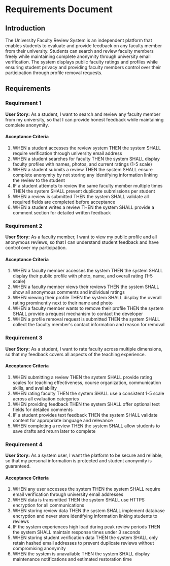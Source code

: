 # Requirements Document

## Introduction

The University Faculty Review System is an independent platform that enables students to evaluate and provide feedback on any faculty member from their university. Students can search and review faculty members freely while maintaining complete anonymity through university email verification. The system displays public faculty ratings and profiles while ensuring student privacy and providing faculty members control over their participation through profile removal requests.

## Requirements

### Requirement 1

**User Story:** As a student, I want to search and review any faculty member from my university, so that I can provide honest feedback while maintaining complete anonymity.

#### Acceptance Criteria

1. WHEN a student accesses the review system THEN the system SHALL require verification through university email address
2. WHEN a student searches for faculty THEN the system SHALL display faculty profiles with names, photos, and current ratings (1-5 scale)
3. WHEN a student submits a review THEN the system SHALL ensure complete anonymity by not storing any identifying information linking the review to the student
4. IF a student attempts to review the same faculty member multiple times THEN the system SHALL prevent duplicate submissions per student
5. WHEN a review is submitted THEN the system SHALL validate all required fields are completed before acceptance
6. WHEN a student writes a review THEN the system SHALL provide a comment section for detailed written feedback

### Requirement 2

**User Story:** As a faculty member, I want to view my public profile and all anonymous reviews, so that I can understand student feedback and have control over my participation.

#### Acceptance Criteria

1. WHEN a faculty member accesses the system THEN the system SHALL display their public profile with photo, name, and overall rating (1-5 scale)
2. WHEN a faculty member views their reviews THEN the system SHALL show all anonymous comments and individual ratings
3. WHEN viewing their profile THEN the system SHALL display the overall rating prominently next to their name and photo
4. WHEN a faculty member wants to remove their profile THEN the system SHALL provide a request mechanism to contact the developer
5. WHEN a profile removal request is submitted THEN the system SHALL collect the faculty member's contact information and reason for removal

### Requirement 3

**User Story:** As a student, I want to rate faculty across multiple dimensions, so that my feedback covers all aspects of the teaching experience.

#### Acceptance Criteria

1. WHEN submitting a review THEN the system SHALL provide rating scales for teaching effectiveness, course organization, communication skills, and availability
2. WHEN rating faculty THEN the system SHALL use a consistent 1-5 scale across all evaluation categories
3. WHEN providing feedback THEN the system SHALL offer optional text fields for detailed comments
4. IF a student provides text feedback THEN the system SHALL validate content for appropriate language and relevance
5. WHEN completing a review THEN the system SHALL allow students to save drafts and return later to complete

### Requirement 4

**User Story:** As a system user, I want the platform to be secure and reliable, so that my personal information is protected and student anonymity is guaranteed.

#### Acceptance Criteria

1. WHEN any user accesses the system THEN the system SHALL require email verification through university email addresses
2. WHEN data is transmitted THEN the system SHALL use HTTPS encryption for all communications
3. WHEN storing review data THEN the system SHALL implement database encryption and never store identifying information linking students to reviews
4. IF the system experiences high load during peak review periods THEN the system SHALL maintain response times under 3 seconds
5. WHEN storing student verification data THEN the system SHALL only retain hashed email addresses to prevent duplicate reviews without compromising anonymity
6. WHEN the system is unavailable THEN the system SHALL display maintenance notifications and estimated restoration time